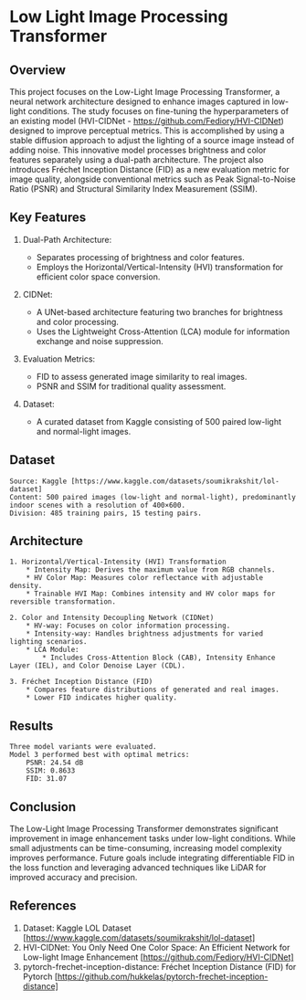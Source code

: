 # Low Light Image Processing Transformer
 
## Overview
This project focuses on the Low-Light Image Processing Transformer, a neural network architecture designed to enhance images captured in low-light conditions. The study focuses on fine-tuning the hyperparameters of an existing model (HVI-CIDNet - https://github.com/Fediory/HVI-CIDNet) designed to improve perceptual metrics. This is accomplished by using a stable diffusion approach to adjust the lighting of a source image instead of adding noise. This innovative model processes brightness and color features separately using a dual-path architecture. The project also introduces Fréchet Inception Distance (FID) as a new evaluation metric for image quality, alongside conventional metrics such as Peak Signal-to-Noise Ratio (PSNR) and Structural Similarity Index Measurement (SSIM).

## Key Features
1. Dual-Path Architecture:

    * Separates processing of brightness and color features.
    * Employs the Horizontal/Vertical-Intensity (HVI) transformation for efficient color space conversion.

2. CIDNet:

    * A UNet-based architecture featuring two branches for brightness and color processing.
    * Uses the Lightweight Cross-Attention (LCA) module for information exchange and noise suppression.

3. Evaluation Metrics:

    * FID to assess generated image similarity to real images.
    * PSNR and SSIM for traditional quality assessment.

4. Dataset:

    * A curated dataset from Kaggle consisting of 500 paired low-light and normal-light images.

## Dataset
    Source: Kaggle [https://www.kaggle.com/datasets/soumikrakshit/lol-dataset]
    Content: 500 paired images (low-light and normal-light), predominantly indoor scenes with a resolution of 400×600.
    Division: 485 training pairs, 15 testing pairs.

## Architecture

    1. Horizontal/Vertical-Intensity (HVI) Transformation
        * Intensity Map: Derives the maximum value from RGB channels.
        * HV Color Map: Measures color reflectance with adjustable density.
        * Trainable HVI Map: Combines intensity and HV color maps for reversible transformation.
    
    2. Color and Intensity Decoupling Network (CIDNet)
        * HV-way: Focuses on color information processing.
        * Intensity-way: Handles brightness adjustments for varied lighting scenarios.
        * LCA Module:
            * Includes Cross-Attention Block (CAB), Intensity Enhance Layer (IEL), and Color Denoise Layer (CDL).

    3. Fréchet Inception Distance (FID)
        * Compares feature distributions of generated and real images.
        * Lower FID indicates higher quality.

## Results
    Three model variants were evaluated.
    Model 3 performed best with optimal metrics:
        PSNR: 24.54 dB
        SSIM: 0.8633
        FID: 31.07

## Conclusion
The Low-Light Image Processing Transformer demonstrates significant improvement in image enhancement tasks under low-light conditions. While small adjustments can be time-consuming, increasing model complexity improves performance. Future goals include integrating differentiable FID in the loss function and leveraging advanced techniques like LiDAR for improved accuracy and precision.

## References
1. Dataset: Kaggle LOL Dataset [https://www.kaggle.com/datasets/soumikrakshit/lol-dataset]
2. HVI-CIDNet: You Only Need One Color Space: An Efficient Network for Low-light Image Enhancement [https://github.com/Fediory/HVI-CIDNet]
3. pytorch-frechet-inception-distance: Fréchet Inception Distance (FID) for Pytorch [https://github.com/hukkelas/pytorch-frechet-inception-distance]